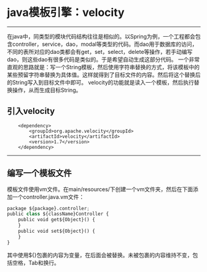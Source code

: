 # java模板引擎：velocity
------
在java中，同类型的模块代码结构往往是相似的。以Spring为例，一个工程都会包含controller，service，dao，modal等类型的代码。而dao用于数据库的访问，不同的表所对应的dao类都会有get，set，select，delete等操作，若手动编写dao，则这些dao有很多代码是类似的。于是希望自动生成这部分代码。
一个非常直观的思路就是：写一个String模板，然后使用字符串替换的方式，将该模板中的某些预留字符串替换为具体值。这样就得到了目标文件的内容。然后将这个替换后的String写入到目标文件中即可。
velocity的功能就是读入一个模板，然后执行替换操作，从而生成目标String。

##  引入velocity

		<dependency>
			<groupId>org.apache.velocity</groupId>
			<artifactId>velocity</artifactId>
			<version>1.7</version>
		</dependency>

------

## 编写一个模板文件
模板文件使用vm文件。在main/resources/下创建一个vm文件夹，然后在下面添加一个controller.java.vm文件：
```python
package ${package}.controller;
public class ${className}Controller {
    public void get${Object}() {
    }
    public void set${Object}() {
    }
}
```
其中使用${}包裹的内容为变量，在后面会被替换。未被包裹的内容维持不变，包括空格，Tab和换行。